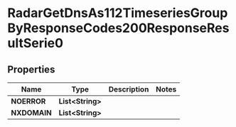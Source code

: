 

# RadarGetDnsAs112TimeseriesGroupByResponseCodes200ResponseResultSerie0


## Properties

| Name | Type | Description | Notes |
|------------ | ------------- | ------------- | -------------|
|**NOERROR** | **List&lt;String&gt;** |  |  |
|**NXDOMAIN** | **List&lt;String&gt;** |  |  |



